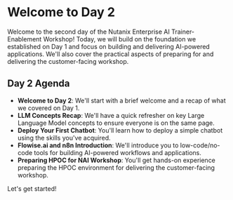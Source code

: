 


# Welcome to Day 2

Welcome to the second day of the Nutanix Enterprise AI Trainer-Enablement Workshop! Today, we will build on the foundation we established on Day 1 and focus on building and delivering AI-powered applications. We'll also cover the practical aspects of preparing for and delivering the customer-facing workshop.

## Day 2 Agenda

*   **Welcome to Day 2**: We'll start with a brief welcome and a recap of what we covered on Day 1.
*   **LLM Concepts Recap**: We'll have a quick refresher on key Large Language Model concepts to ensure everyone is on the same page.
*   **Deploy Your First Chatbot**: You'll learn how to deploy a simple chatbot using the skills you've acquired.
*   **Flowise.ai and n8n Introduction**: We'll introduce you to low-code/no-code tools for building AI-powered workflows and applications.
*   **Preparing HPOC for NAI Workshop**: You'll get hands-on experience preparing the HPOC environment for delivering the customer-facing workshop.

Let's get started!


